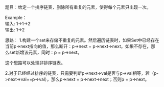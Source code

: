 题目：给定一个排序链表，删除所有重复的元素，使得每个元素只出现一次。   

Example：   
输入: 1->1->2   
输出: 1->2   

思路：
1.构建一个set来存储不重复的元素。然后遍历链表时，如果Set中已经存在当前p->next指向的值，那么断开：p->next = p->next->next。如果不存在，那么set新增该元素，同时：p = p->next。   

这个思路可以处理非排序链表。   

2.对于已经经过排序的链表，只需要判断p->next->val是否与p->val相等，若（p->next->val==p->val），那么p->next = p->next->next；否则p = p->next。   
